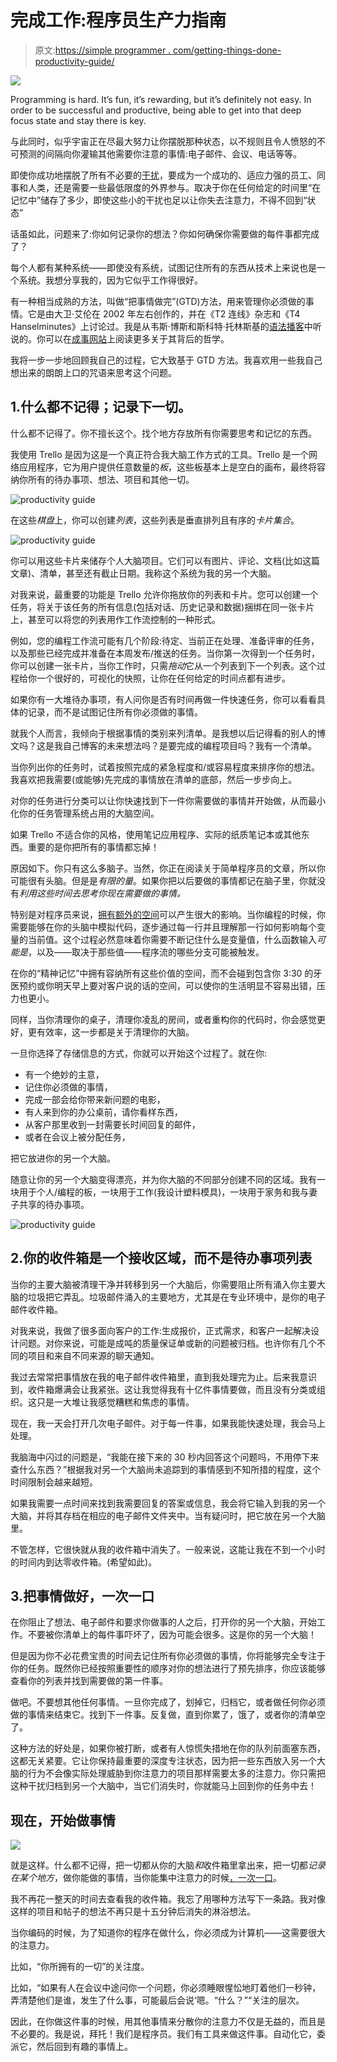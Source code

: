 # 完成工作:程序员生产力指南

> 原文:[https://simple programmer . com/getting-things-done-productivity-guide/](https://simpleprogrammer.com/getting-things-done-productivity-guide/)

![](img/71780918dbb1fe23aad99a90c16b3ff3.png)

Programming is hard. It’s fun, it’s rewarding, but it’s definitely not easy. In order to be successful and productive, being able to get into that deep focus state and stay there is key.

与此同时，似乎宇宙正在尽最大努力让你摆脱那种状态，以不规则且令人愤怒的不可预测的间隔向你灌输其他需要你注意的事情:电子邮件、会议、电话等等。

即使你成功地摆脱了所有不必要的[干扰](https://simpleprogrammer.com/how-to-avoid-distractions/)，要成为一个成功的、适应力强的员工、同事和人类，还是需要一些最低限度的外界参与。取决于你在任何给定的时间里“在记忆中”储存了多少，即使这些小的干扰也足以让你失去注意力，不得不回到“状态”

话虽如此，问题来了:你如何记录你的想法？你如何确保你需要做的每件事都完成了？

每个人都有某种系统——即使没有系统，试图记住所有的东西从技术上来说也是一个系统。我想分享我的，因为它似乎工作得很好。

有一种相当成熟的方法，叫做“把事情做完”(GTD)方法，用来管理你必须做的事情。它是由大卫·艾伦在 2002 年左右创作的，并在《T2 连线》杂志和《T4 Hanselminutes》上讨论过。我是从韦斯·博斯和斯科特·托林斯基的[语法播客](https://syntax.fm/show/011/our-favourite-productivity-hacks)中听说的。你可以在[成事网站](https://gettingthingsdone.com/fivesteps/)上阅读更多关于其背后的哲学。

我将一步一步地回顾我自己的过程，它大致基于 GTD 方法。我喜欢用一些我自己想出来的朗朗上口的咒语来思考这个问题。

## 1.什么都不记得；记录下一切。

什么都不记得了。你不擅长这个。找个地方存放所有你需要思考和记忆的东西。

我使用 Trello 是因为这是一个真正符合我大脑工作方式的工具。Trello 是一个网络应用程序，它为用户提供任意数量的*板*，这些板基本上是空白的画布，最终将容纳你所有的待办事项、想法、项目和其他一切。

![productivity guide](img/8c5f98b5679d65066d134de167bea65b.png)

在这些*棋盘*上，你可以创建*列表*，这些列表是垂直排列且有序的*卡片集合*。

![productivity guide](img/4967a06e8b4c0a8304fcbfa511e0d421.png)

你可以用这些卡片来储存个人大脑项目。它们可以有图片、评论、文档(比如这篇文章)、清单，甚至还有截止日期。我称这个系统为我的另一个大脑。

对我来说，最重要的功能是 Trello 允许你拖放你的列表和卡片。您可以创建一个任务，将关于该任务的所有信息(包括对话、历史记录和数据)捆绑在同一张卡片上，甚至可以将您的列表用作工作流控制的一种形式。

例如，您的编程工作流可能有几个阶段:待定、当前正在处理、准备评审的任务，以及那些已经完成并准备在本周发布/推送的任务。当你第一次得到一个任务时，你可以创建一张卡片，当你工作时，只需*拖动*它从一个列表到下一个列表。这个过程给你一个很好的，可视化的快照，让你在任何给定的时间点都有进步。

如果你有一大堆待办事项，有人问你是否有时间再做一件快速任务，你可以看看具体的记录，而不是试图记住所有你必须做的事情。

就我个人而言，我倾向于根据事情的类别来列清单。是我想以后记得看的别人的博文吗？这是我自己博客的未来想法吗？是要完成的编程项目吗？我有一个清单。

当你列出你的任务时，试着按照完成的紧急程度和/或容易程度来排序你的想法。我喜欢把我需要(或能够)先完成的事情放在清单的底部，然后一步步向上。

对你的任务进行分类可以让你快速找到下一件你需要做的事情并开始做，从而最小化你的任务管理系统占用的大脑空间。

如果 Trello 不适合你的风格，使用笔记应用程序、实际的纸质笔记本或其他东西。重要的是你把所有的事情都忘掉！

原因如下。你只有这么多脑子。当然，你正在阅读关于简单程序员的文章，所以你可能很有头脑。但是是*有限的量*。如果你把以后要做的事情都记在脑子里，你就没有*利用这些时间去思考你现在需要做的事情。*

特别是对程序员来说，[拥有额外的空间](http://www.amazon.com/exec/obidos/ASIN/B074LY8GPV/makithecompsi-20)可以产生很大的影响。当你编程的时候，你需要能够在你的头脑中模拟代码，逐步通过每一行并且理解那一行如何影响每个变量的当前值。这个过程必然意味着你需要不断记住什么是变量值，什么函数输入*可能是*，以及——取决于那些值——程序流的哪些分支可能被触发。

在你的“精神记忆”中拥有容纳所有这些价值的空间，而不会碰到包含你 3:30 的牙医预约或你明天早上要对客户说的话的空间，可以使你的生活明显不容易出错，压力也更小。

同样，当你清理你的桌子，清理你凌乱的房间，或者重构你的代码时，你会感觉更好，更有效率，这一步都是关于清理你的大脑。

一旦你选择了存储信息的方式，你就可以开始这个过程了。就在你:

*   有一个绝妙的主意，
*   记住你必须做的事情，
*   完成一部会给你带来新问题的电影，
*   有人来到你的办公桌前，请你看样东西，
*   从客户那里收到一封需要长时间回复的邮件，
*   或者在会议上被分配任务，

把它放进你的另一个大脑。

随意让你的另一个大脑变得漂亮，并为你大脑的不同部分创建不同的区域。我有一块用于个人/编程的板，一块用于工作(我设计塑料模具)，一块用于家务和我与妻子共享的待办事项。

![productivity guide](img/429f347454e11bf1c981e6b858e54442.png)

## 2.你的收件箱是一个接收区域，而不是待办事项列表

当你的主要大脑被清理干净并转移到另一个大脑后，你需要阻止所有涌入你主要大脑的垃圾把它弄乱。垃圾邮件涌入的主要地方，尤其是在专业环境中，是你的电子邮件收件箱。

对我来说，我做了很多面向客户的工作:生成报价，正式需求，和客户一起解决设计问题。对你来说，可能是成吨的质量保证单或新的问题被归档。也许你有几个不同的项目和来自不同来源的聊天通知。

我过去常常把事情放在我的电子邮件收件箱里，直到我处理完为止。后来我意识到，收件箱爆满会让我紧张。这让我觉得我有十亿件事情要做，而且没有分类或组织。这只是一大堆让我感觉糟糕和焦虑的事情。

现在，我一天会打开几次电子邮件。对于每一件事，如果我能快速处理，我会马上处理。

我脑海中闪过的问题是，“我能在接下来的 30 秒内回答这个问题吗，不用停下来查什么东西？”根据我对另一个大脑尚未追踪到的事情感到不知所措的程度，这个时间限制会越来越短。

如果我需要一点时间来找到我需要回复的答案或信息，我会将它输入到我的另一个大脑，并将其存档在相应的电子邮件文件夹中。当有疑问时，把它放在另一个大脑里。

不管怎样，它很快就从我的收件箱中消失了。一般来说，这能让我在不到一个小时的时间内到达零收件箱。(希望如此)。

## 3.把事情做好，一次一口

在你阻止了想法、电子邮件和要求你做事的人之后，打开你的另一个大脑，开始工作。不要被你清单上的每件事吓坏了，因为可能会很多。这是你的另一个大脑！

但是因为你不必花费宝贵的时间去记住所有你必须做的事情，你将能够完全专注于你的任务。既然你已经按照重要性的顺序对你的想法进行了预先排序，你应该能够查看你的列表并找到需要做的第一件事。

做吧。不要想其他任何事情。一旦你完成了，划掉它，归档它，或者做任何你必须做的事情来结束它。找到下一件事。反复做，直到你累了，饿了，或者你的清单空了。

这种方法的好处是，如果你被打断，或者有人惊慌失措地在你的队列前面塞东西，这都无关紧要。它让你保持最重要的深度专注状态，因为把一些东西放入另一个大脑的行为不会像实际处理威胁到你注意力的项目那样需要太多的注意力。你只需把这种干扰归档到另一个大脑中，当它们消失时，你就能马上回到你的任务中去！

## 现在，开始做事情

![](img/4fca065426473c5dda443418fbb952b6.png)

就是这样。什么都不记得，把一切都从你的大脑*和*收件箱里拿出来，把一切都*记录在某个地方*，做你能做的事情，当你能集中注意力的时候[，一次一口](https://simpleprogrammer.com/taking-breaks-will-boost-productivity/)。

我不再花一整天的时间去查看我的收件箱。我忘了用哪种方法写下一条路。我对像这样的项目和帖子的想法不再只是十五分钟后消失的淋浴想法。

当你编码的时候，为了知道你的程序在做什么，你必须成为计算机——这需要很大的注意力。

比如，“你所拥有的一切”的关注度。

比如，“如果有人在会议中途问你一个问题，你必须睡眼惺忪地盯着他们一秒钟，弄清楚他们是谁，发生了什么事，可能最后会说‘嗯。“什么？”“关注的层次。

因此，在你做这件事的时候，用其他事情来分散你的注意力不仅是无益的，而且是不必要的。我是说，拜托！我们是程序员。我们有工具来做这件事。自动化它，委派它，然后回到有趣的事情上。